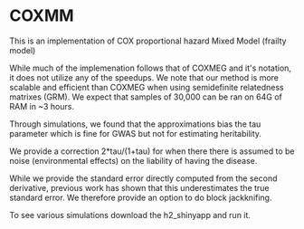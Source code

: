 # COXMM

This is an implementation of COX proportional hazard Mixed Model (frailty model)

While much of the implemenation follows that of COXMEG and it's notation, it does not utilize any of the speedups.
We note that our method is more scalable and efficient than COXMEG when using semidefinite relatedness matrixes (GRM).
We expect that samples of 30,000 can be ran on 64G of RAM in ~3 hours.

Through simulations, we found that the approximations bias the tau parameter which is fine for GWAS but not for estimating heritability.

We provide a correction 2*tau/(1+tau) for when there there is assumed to be noise (environmental effects) on the liability of having the disease. 

While we provide the standard error directly computed from the second derivative, previous work has shown that this underestimates the true standard error. We therefore provide an option to do block jackknifing.

To see various simulations download the h2_shinyapp and run it.
